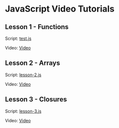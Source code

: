 # JavaScript Video Tutorials

## Lesson 1 - Functions
Script: [test.js](https://github.com/emarukyan/javascript-video-tutorials/blob/master/lesson-1/test.js)

Video: [Video](https://youtu.be/1TvAs58RWgQ)

## Lesson 2 - Arrays
Script: [lesson-2.js](https://github.com/emarukyan/javascript-video-tutorials/blob/master/lesson-2/lesson-2.js)

Video: [Video](https://youtu.be/9dc22nu9reE)

## Lesson 3 - Closures
Script: [lesson-3.js](https://github.com/emarukyan/javascript-video-tutorials/blob/master/lesson-3/lesson-3.js)

Video: [Video](https://youtu.be/VQKe17SlFfw)
